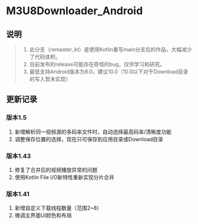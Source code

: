 # M3U8Downloader_Android

## 说明

> 1. 此分支（remaster_kt）是使用Kotlin重写main分支后的作品，大幅减少了代码体积。
> 2. 目前发布的release可能存在奇怪的bug，仅供学习和研究。
> 3. 最低支持Android版本为8.0，建议10.0（10.0以下对于Download目录的写入暂未实现）

## 更新记录

### 版本1.5

1. 新增解析同一视频源的多码率文件时，自动选择最高码率/清晰度功能
2. 调整保存位置的选择，现在只可保存到应用目录或Download目录

### 版本1.43

1. 修复了合并后的视频播放异常的问题
2. 使用Kotlin File I/O新特性重新实现分片合并

### 版本1.41

1. 新增自定义下载线程数量（范围2~8）
2. 微调主界面UI颜色和布局